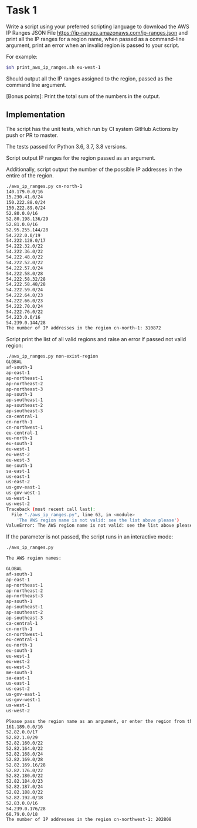 # Task 1

Write a script using your preferred scripting language to download the AWS IP Ranges JSON File https://ip-ranges.amazonaws.com/ip-ranges.json and print all the IP ranges for a region name, when passed as a command-line argument, print an error when an invalid region is passed to your script.

For example:

```sh
$sh print_aws_ip_ranges.sh eu-west-1
```

Should output all the IP ranges assigned to the region, passed as the command line argument.

[Bonus points]: Print the total sum of the numbers in the output.

## Implementation

The script has the unit tests, which run by CI system GitHub Actions by push or PR to master.

The tests passed for Python 3.6, 3.7, 3.8 versions.

Script output IP ranges for the region passed as an argument.

Additionally, script output the number of the possible IP addresses in the entire of the region.

```sh
./aws_ip_ranges.py cn-north-1
140.179.0.0/16
15.230.41.0/24
150.222.88.0/24
150.222.89.0/24
52.80.0.0/16
52.80.198.136/29
52.81.0.0/16
52.95.255.144/28
54.222.0.0/19
54.222.128.0/17
54.222.32.0/22
54.222.36.0/22
54.222.48.0/22
54.222.52.0/22
54.222.57.0/24
54.222.58.0/28
54.222.58.32/28
54.222.58.48/28
54.222.59.0/24
54.222.64.0/23
54.222.66.0/23
54.222.70.0/24
54.222.76.0/22
54.223.0.0/16
54.239.0.144/28
The number of IP addresses in the region cn-north-1: 310872
```

Script print the list of all valid regions and raise an error if passed not valid region:

```sh
./aws_ip_ranges.py non-exist-region
GLOBAL
af-south-1
ap-east-1
ap-northeast-1
ap-northeast-2
ap-northeast-3
ap-south-1
ap-southeast-1
ap-southeast-2
ap-southeast-3
ca-central-1
cn-north-1
cn-northwest-1
eu-central-1
eu-north-1
eu-south-1
eu-west-1
eu-west-2
eu-west-3
me-south-1
sa-east-1
us-east-1
us-east-2
us-gov-east-1
us-gov-west-1
us-west-1
us-west-2
Traceback (most recent call last):
  File "./aws_ip_ranges.py", line 63, in <module>
    'The AWS region name is not valid: see the list above please')
ValueError: The AWS region name is not valid: see the list above please
```

If the parameter is not passed, the script runs in an interactive mode:

```sh
./aws_ip_ranges.py

The AWS region names:

GLOBAL
af-south-1
ap-east-1
ap-northeast-1
ap-northeast-2
ap-northeast-3
ap-south-1
ap-southeast-1
ap-southeast-2
ap-southeast-3
ca-central-1
cn-north-1
cn-northwest-1
eu-central-1
eu-north-1
eu-south-1
eu-west-1
eu-west-2
eu-west-3
me-south-1
sa-east-1
us-east-1
us-east-2
us-gov-east-1
us-gov-west-1
us-west-1
us-west-2

Please pass the region name as an argument, or enter the region from the list above: cn-northwest-1
161.189.0.0/16
52.82.0.0/17
52.82.1.0/29
52.82.160.0/22
52.82.164.0/22
52.82.168.0/24
52.82.169.0/28
52.82.169.16/28
52.82.176.0/22
52.82.180.0/22
52.82.184.0/23
52.82.187.0/24
52.82.188.0/22
52.82.192.0/18
52.83.0.0/16
54.239.0.176/28
68.79.0.0/18
The number of IP addresses in the region cn-northwest-1: 202808
```
